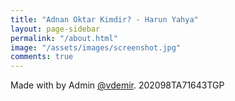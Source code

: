 ```yaml
---
title: "Adnan Oktar Kimdir? - Harun Yahya"
layout: page-sidebar
permalink: "/about.html"
image: "/assets/images/screenshot.jpg"
comments: true
---
```

Made with <i class="fa fa-heart text-danger"></i> by Admin [@vdemir](https://www.vdemir.github.io/).
202098TA71643TGP
